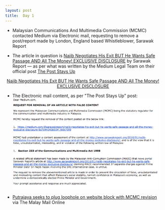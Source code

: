 ```yaml
---
layout: post
title:  Day 1
---
```


- Malaysian Communications And Multimedia Commission (MCMC) contacted Medium via Electronic mail, requesting to remove a post/report made by London, England based Whistleblower, Sarawak Report 

- The article in question is <a href="https://medium.com/@sarawakreport/najib-negotiates-his-exit-but-he-wants-safe-passage-and-all-the-money-exclusive-disclosure-8d7d44343b50" target="_blank">Najib Negotiates His Exit BUT He Wants Safe Passage AND All The Money! EXCLUSIVE DISCLOSURE</a> by Sarawak Report &mdash; as per what was written by the Medium Legal Team on their official post <a href="https://medium.com/medium-legal/the-post-stays-up-d222e34cb7e7" target="_blank">The Post Stays Up</a>

<center>
<a class="m-story" data-collapsed="true" href="https://medium.com/@sarawakreport/najib-negotiates-his-exit-but-he-wants-safe-passage-and-all-the-money-exclusive-disclosure-8d7d44343b50">Najib Negotiates His Exit BUT He Wants Safe Passage AND All The Money! EXCLUSIVE DISCLOSURE</a>
</center>

- The Electronic mail content, as per "The Post Stays Up" post: <img src="/img/medium-legal-01.png" class="img-responsive img-border" data-action="zoom">

- <a href="http://www.themalaymailonline.com/malaysia/article/putrajaya-seeks-to-plug-loophole-on-website-block-with-mcmc-revision" target="_blank">Putrajaya seeks to plug loophole on website block with MCMC revision</a> via The Malay Mail Online